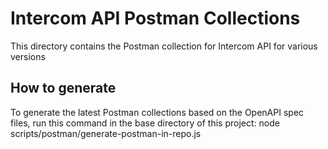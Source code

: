 # Intercom API Postman Collections

This directory contains the Postman collection for Intercom API for various versions

## How to generate

To generate the latest Postman collections based on the OpenAPI spec files, run this command in the base directory of this project:
node scripts/postman/generate-postman-in-repo.js
